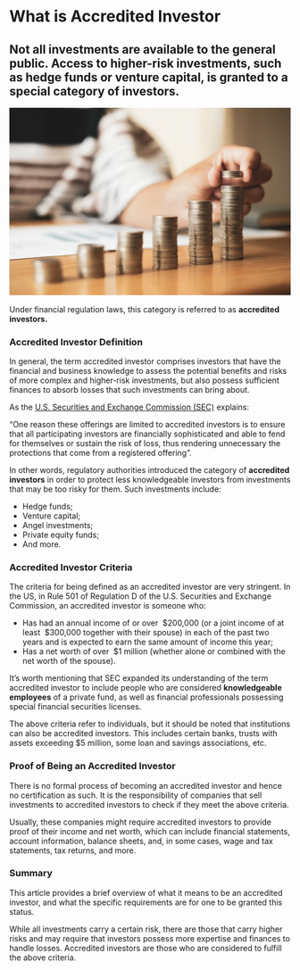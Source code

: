 # What is Accredited Investor

## Not all investments are available to the general public. Access to higher-risk investments, such as hedge funds or venture capital, is granted to a special category of investors. 

![What is Accredited Investor](./img/womans-hand-place-a-coin-on-the-coin-graph-with-coins-saving-money-with-coins-stepping-into-a_t20_kLw8j3.webp)

Under financial regulation laws, this category is referred to as **accredited investors.**

### Accredited Investor Definition

In general, the term accredited investor comprises investors that have the financial and business knowledge to assess the potential benefits and risks of more complex and higher-risk investments, but also possess sufficient finances to absorb losses that such investments can bring about. 

As the [U.S. Securities and Exchange Commission (SEC)](https://www.investor.gov/introduction-investing/general-resources/news-alerts/alerts-bulletins/investor-bulletins/updated-3) explains:

“One reason these offerings are limited to accredited investors is to ensure that all participating investors are financially sophisticated and able to fend for themselves or sustain the risk of loss, thus rendering unnecessary the protections that come from a registered offering”. 

In other words, regulatory authorities introduced the category of **accredited investors** in order to protect less knowledgeable investors from investments that may be too risky for them. Such investments include:

* Hedge funds;
* Venture capital;
* Angel investments;
* Private equity funds;
* And more.

### Accredited Investor Criteria

The criteria for being defined as an accredited investor are very stringent. In the US, in Rule 501 of Regulation D of the U.S. Securities and Exchange Commission, an accredited investor is someone who:

* Has had an annual income of or over  $200,000 (or a joint income of at least  $300,000 together with their spouse) in each of the past two years and is expected to earn the same amount of income this year;
* Has a net worth of over  $1 million (whether alone or combined with the net worth of the spouse).

It’s worth mentioning that SEC expanded its understanding of the term accredited investor to include people who are considered **knowledgeable employees** of a private fund, as well as financial professionals possessing special financial securities licenses.

The above criteria refer to individuals, but it should be noted that institutions can also be accredited investors. This includes certain banks, trusts with assets exceeding $5 million, some loan and savings associations, etc. 

### Proof of Being an Accredited Investor

There is no formal process of becoming an accredited investor and hence no certification as such. It is the responsibility of companies that sell investments to accredited investors to check if they meet the above criteria.

Usually, these companies might require accredited investors to provide proof of their income and net worth, which can include financial statements, account information, balance sheets, and, in some cases, wage and tax statements, tax returns, and more.

### Summary

This article provides a brief overview of what it means to be an accredited investor, and what the specific requirements are for one to be granted this status.

While all investments carry a certain risk, there are those that carry higher risks and may require that investors possess more expertise and finances to handle losses. Accredited investors are those who are considered to fulfill the above criteria.